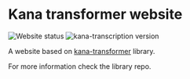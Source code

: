 # Kana transformer website

![Website status](https://img.shields.io/website?url=https%3A%2F%2F18degrees.github.io%2Fkana-transformer-web%2F&up_message=online&down_message=offline&label=currenty) ![kana-transcription version](https://img.shields.io/github/package-json/dependency-version/18degrees/kana-transcription-web/kana-transcription)

A website based on [kana-transformer](https://github.com/18degrees/kana-transformer/) library.

For more information check the library repo.
